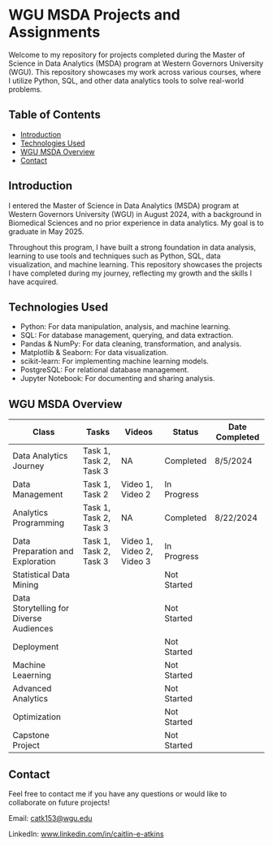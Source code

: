 # WGU MSDA Projects and Assignments

Welcome to my repository for projects completed during the Master of Science in Data Analytics (MSDA) program at Western Governors University (WGU). This repository showcases my work across various courses, where I utilize Python, SQL, and other data analytics tools to solve real-world problems.

## Table of Contents

- [Introduction](#introduction)
- [Technologies Used](#technologies-used)
- [WGU MSDA Overview](#wgu-msda-overview)
- [Contact](#contact)

## Introduction

I entered the Master of Science in Data Analytics (MSDA) program at Western Governors University (WGU) in August 2024, with a background in Biomedical Sciences and no prior experience in data analytics. My goal is to graduate in May 2025. 

Throughout this program, I have built a strong foundation in data analysis, learning to use tools and techniques such as Python, SQL, data visualization, and machine learning. This repository showcases the projects I have completed during my journey, reflecting my growth and the skills I have acquired.

## Technologies Used

- Python: For data manipulation, analysis, and machine learning.
- SQL: For database management, querying, and data extraction.
- Pandas & NumPy: For data cleaning, transformation, and analysis.
- Matplotlib & Seaborn: For data visualization.
- scikit-learn: For implementing machine learning models.
- PostgreSQL: For relational database management.
- Jupyter Notebook: For documenting and sharing analysis.

## WGU MSDA Overview

| Class                                           | Tasks                     | Videos                    | Status      | Date Completed |
|-------------------------------------------------|---------------------------|---------------------------|-------------|----------------|
| Data Analytics Journey                          | Task 1, Task 2, Task 3    | NA                        | Completed   | 8/5/2024       |
| Data Management                                 | Task 1, Task 2            | Video 1, Video 2          | In Progress |                |
| Analytics Programming                           | Task 1, Task 2, Task 3    | NA                        | Completed   | 8/22/2024      |
| Data Preparation and Exploration                | Task 1, Task 2, Task 3    | Video 1, Video 2, Video 3 | In Progress |                |
| Statistical Data Mining                         |                           |                           | Not Started |                |
| Data Storytelling for Diverse Audiences         |                           |                           | Not Started |                |
| Deployment                                      |                           |                           | Not Started |                |
| Machine Leaerning                               |                           |                           | Not Started |                |
| Advanced Analytics                              |                           |                           | Not Started |                |
| Optimization                                    |                           |                           | Not Started |                |  
| Capstone Project                                |                           |                           | Not Started |                |


## Contact 

Feel free to contact me if you have any questions or would like to collaborate on future projects! 

Email: catk153@wgu.edu

LinkedIn: www.linkedin.com/in/caitlin-e-atkins

